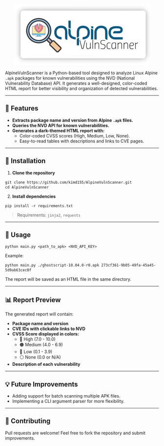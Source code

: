 <p align="center">
  <img src="logo.png" alt="AlpineVulnScanner" width="auto" height="200"/>
</p>

AlpineVulnScanner is a Python-based tool designed to analyze Linux Alpine `.apk` packages for known vulnerabilities using the NVD (National Vulnerability Database) API.
It generates a well-designed, color-coded HTML report for better visibility and organization of detected vulnerabilities.

---

## 📌 Features
- **Extracts package name and version from Alpine `.apk` files.**
- **Queries the NVD API for known vulnerabilities.**
- **Generates a dark-themed HTML report with:**
  - Color-coded CVSS scores (High, Medium, Low, None).
  - Easy-to-read tables with descriptions and links to CVE pages.

---

## 🚀 Installation
1. **Clone the repository**
```
git clone https://github.com/kimd155/AlpineVulnScanner.git
cd AlpineVulnScanner
```

2. **Install dependencies**
```
pip install -r requirements.txt
```

> Requirements: `jinja2`, `requests`

---

## 🔑 Usage
```
python main.py <path_to_apk> <NVD_API_KEY>
```

Example:
```
python main.py ./ghostscript-10.04.0-r0.apk 273cf361-9b05-49fa-45a45-5d9ab63cec0f
```

The report will be saved as an HTML file in the same directory.

---

## 📊 Report Preview
The generated report will contain:
- **Package name and version**
- **CVE IDs with clickable links to NVD**
- **CVSS Score displayed in colors:**
  - 🔴 High (7.0 - 10.0)
  - 🟠 Medium (4.0 - 6.9)
  - 🔵 Low (0.1 - 3.9)
  - ⚪ None (0.0 or N/A)
- **Description of each vulnerability**

---

## 💡 Future Improvements
- Adding support for batch scanning multiple APK files.
- Implementing a CLI argument parser for more flexibility.

---


## 🤝 Contributing
Pull requests are welcome! Feel free to fork the repository and submit improvements.



